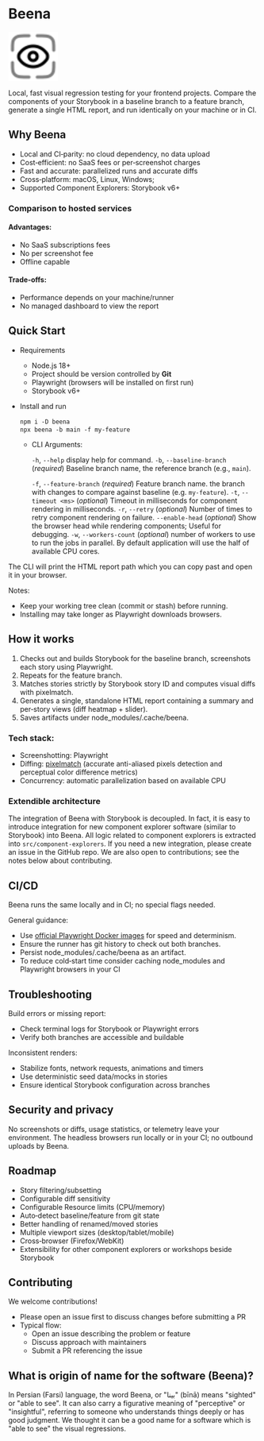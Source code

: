 # Beena

<img title="a title" alt="Alt text" width="100" height="100" style="display: block; margin: 0 0 15px 0" src="./logo.svg">

Local, fast visual regression testing for your frontend projects. Compare the components of your Storybook in a baseline branch to a feature branch, generate a single HTML report, and run identically on your machine or in CI.

## Why Beena

- Local and CI‑parity: no cloud dependency, no data upload
- Cost‑efficient: no SaaS fees or per‑screenshot charges
- Fast and accurate: parallelized runs and accurate diffs
- Cross‑platform: macOS, Linux, Windows;
- Supported Component Explorers: Storybook v6+

### Comparison to hosted services

#### **Advantages:**

- No SaaS subscriptions fees
- No per screenshot fee
- Offline capable

#### **Trade‑offs:**

- Performance depends on your machine/runner
- No managed dashboard to view the report

## Quick Start

- Requirements
  - Node.js 18+
  - Project should be version controlled by **Git**
  - Playwright (browsers will be installed on first run)
  - Storybook v6+

- Install and run

  ```
  npm i -D beena
  npx beena -b main -f my-feature
  ```

  - CLI Arguments:

    `-h`, `--help` display help for command.
    `-b`, `--baseline-branch` (_required_) Baseline branch name, the reference branch (e.g., `main`).

    `-f`, `--feature-branch` (_required_) Feature branch name. the branch with changes to compare against baseline (e.g. `my-feature`).
    `-t`, `--timeout <ms>` (_optional_) Timeout in milliseconds for component rendering in milliseconds.
    `-r`, `--retry` (_optional_) Number of times to retry component rendering on failure.
    `--enable-head` (_optional_) Show the browser head while rendering components; Useful for debugging.
    `-w`, `--workers-count` (_optional_) number of workers to use to run the jobs in parallel. By default application will use the half of available CPU cores.

The CLI will print the HTML report path which you can copy past and open it in your browser.

Notes:

- Keep your working tree clean (commit or stash) before running.
- Installing may take longer as Playwright downloads browsers.

## How it works

1. Checks out and builds Storybook for the baseline branch, screenshots each story using Playwright.
2. Repeats for the feature branch.
3. Matches stories strictly by Storybook story ID and computes visual diffs with pixelmatch.
4. Generates a single, standalone HTML report containing a summary and per‑story views (diff heatmap + slider).
5. Saves artifacts under node_modules/.cache/beena.

### Tech stack:

- Screenshotting: Playwright
- Diffing: [pixelmatch](https://github.com/mapbox/pixelmatch) (accurate anti-aliased pixels detection and perceptual color difference metrics)
- Concurrency: automatic parallelization based on available CPU

### Extendible architecture

The integration of Beena with Storybook is decoupled. In fact, it is easy to introduce integration for new component explorer software (similar to Storybook) into Beena. All logic related to component explorers is extracted into `src/component-explorers`. If you need a new integration, please create an issue in the GitHub repo. We are also open to contributions; see the notes below about contributing.

## CI/CD

Beena runs the same locally and in CI; no special flags needed.

General guidance:

- Use [official Playwright Docker images](https://playwright.dev/docs/docker) for speed and determinism.
- Ensure the runner has git history to check out both branches.
- Persist node_modules/.cache/beena as an artifact.
- To reduce cold‑start time consider caching node_modules and Playwright browsers in your CI

## Troubleshooting

Build errors or missing report:

- Check terminal logs for Storybook or Playwright errors
- Verify both branches are accessible and buildable

Inconsistent renders:

- Stabilize fonts, network requests, animations and timers
- Use deterministic seed data/mocks in stories
- Ensure identical Storybook configuration across branches

## Security and privacy

No screenshots or diffs, usage statistics, or telemetry leave your environment. The headless browsers run locally or in your CI; no outbound uploads by Beena.

## Roadmap

- Story filtering/subsetting
- Configurable diff sensitivity
- Configurable Resource limits (CPU/memory)
- Auto‑detect baseline/feature from git state
- Better handling of renamed/moved stories
- Multiple viewport sizes (desktop/tablet/mobile)
- Cross‑browser (Firefox/WebKit)
- Extensibility for other component explorers or workshops beside Storybook

## Contributing

We welcome contributions!

- Please open an issue first to discuss changes before submitting a PR
- Typical flow:
  - Open an issue describing the problem or feature
  - Discuss approach with maintainers
  - Submit a PR referencing the issue

## What is origin of name for the software (Beena)?

In Persian (Farsi) language, the word Beena, or "بینا" (bīnā) means "sighted" or "able to see". It can also carry a figurative meaning of "perceptive" or "insightful", referring to someone who understands things deeply or has good judgment. We thought it can be a good name for a software which is "able to see" the visual regressions.
